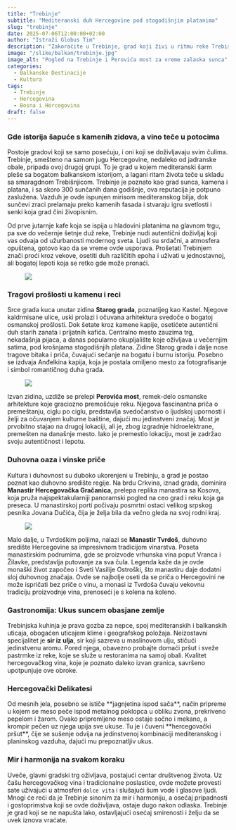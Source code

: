 ```yaml
---
title: "Trebinje"
subtitle: "Mediteranski duh Hercegovine pod stogodišnjim platanima"
slug: "trebinje"
date: 2025-07-06T12:00:00+02:00
author: "Istraži Globus Tim"
description: "Zakoračite u Trebinje, grad koji živi u ritmu reke Trebišnjice, okupan suncem i ukrašen vekovnom istorijom. Otkrijte autentični duh Hercegovine i miris Mediterana."
image: "/slike/balkan/trebinje.jpg"
image_alt: "Pogled na Trebinje i Perovića most za vreme zalaska sunca"
categories:
  - Balkanske Destinacije
  - Kultura
tags:
  - Trebinje
  - Hercegovina
  - Bosna i Hercegovina
draft: false
---
```


### Gde istorija šapuće s kamenih zidova, a vino teče u potocima

Postoje gradovi koji se samo posećuju, i oni koji se doživljavaju svim čulima. Trebinje, smešteno na samom jugu Hercegovine, nedaleko od jadranske obale, pripada ovoj drugoj grupi. To je grad u kojem mediteranski šarm pleše sa bogatom balkanskom istorijom, a lagani ritam života teče u skladu sa smaragdnom Trebišnjicom. Trebinje je poznato kao grad sunca, kamena i platana, i sa skoro 300 sunčanih dana godišnje, ova reputacija je potpuno zaslužena. Vazduh je ovde ispunjen mirisom mediteranskog bilja, dok sunčevi zraci prelamaju preko kamenih fasada i stvaraju igru svetlosti i senki koja grad čini živopisnim.

Od prve jutarnje kafe koja se ispija u hladovini platanima na glavnom trgu, pa sve do večernje šetnje duž reke, Trebinje nudi autentični doživljaj koji vas odvaja od užurbanosti modernog sveta. Ljudi su srdačni, a atmosfera opuštena, gotovo kao da se vreme ovde usporava. Prošetati Trebinjem znači proći kroz vekove, osetiti duh različitih epoha i uživati u jednostavnoj, ali bogatoj lepoti koja se retko gde može pronaći.

<figure class="article-image-box">
  <img src="/slike/balkan/trebinje1.jpg">
</figure>

### Tragovi prošlosti u kamenu i reci

Srce grada kuca unutar zidina **Starog grada**, poznatijeg kao Kastel. Njegove kaldrmisane ulice, uski prolazi i očuvana arhitektura svedoče o bogatoj osmanskoj prošlosti. Dok šetate kroz kamene kapije, osetićete autentični duh starih zanata i prijatnih kafića. Centralno mesto zauzima trg, nekadašnja pijaca, a danas popularno okupljalište koje oživljava u večernjim satima, pod krošnjama stogodišnjih platana. Zidine Starog grada i dalje nose tragove bitaka i priča, čuvajući sećanje na bogatu i burnu istoriju. Posebno se izdvaja Anđelkina kapija, koja je postala omiljeno mesto za fotografisanje i simbol romantičnog duha grada.

<figure class="article-image-box">
  <img src="/slike/balkan/trebinje2.jpg">
</figure>

Izvan zidina, uzdiže se prelepi **Perovića most**, remek-delo osmanske arhitekture koje graciozno premošćuje reku. Njegova fascinantna priča o premeštanju, ciglu po ciglu, predstavlja svedočanstvo o ljudskoj upornosti i želji za očuvanjem kulturne baštine, dajući mu jedinstveni značaj. Most je prvobitno stajao na drugoj lokaciji, ali je, zbog izgradnje hidroelektrane, premešten na današnje mesto. Iako je premestio lokaciju, most je zadržao svoju autentičnost i lepotu.

### Duhovna oaza i vinske priče

Kultura i duhovnost su duboko ukorenjeni u Trebinju, a grad je postao poznat kao duhovno središte regije. Na brdu Crkvina, iznad grada, dominira **Manastir Hercegovačka Gračanica**, prelepa replika manastira sa Kosova, koja pruža najspektakularniji panoramski pogled na ceo grad i reku koja ga preseca. U manastirskoj porti počivaju posmrtni ostaci velikog srpskog pesnika Jovana Dučića, čija je želja bila da večno gleda na svoj rodni kraj.

<figure class="article-image-box">
  <img src="/slike/balkan/trebinje3.jpg">
</figure>

Malo dalje, u Tvrdoškim poljima, nalazi se **Manastir Tvrdoš**, duhovno središte Hercegovine sa impresivnom tradicijom vinarstva. Poseta manastirskim podrumima, gde se proizvode vrhunska vina poput Vranca i Žilavke, predstavlja putovanje za sva čula. Legenda kaže da je ovde monaški život započeo i Sveti Vasilije Ostroški, što manastiru daje dodatni sloj duhovnog značaja. Ovde se najbolje oseti da se priča o Hercegovini ne može ispričati bez priče o vinu, a monasi iz Tvrdoša čuvaju vekovnu tradiciju proizvodnje vina, prenoseći je s kolena na koleno.

### Gastronomija: Ukus suncem obasjane zemlje

Trebinjska kuhinja je prava gozba za nepce, spoj mediteranskih i balkanskih uticaja, obogaćen uticajem klime i geografskog položaja. Neizostavni specijalitet je **sir iz ulja**, sir koji sazreva u maslinovom ulju, stičući jedinstvenu aromu. Pored njega, obavezno probajte domaći pršut i sveže pastrmke iz reke, koje se služe u restoranima na samoj obali. Kvalitet hercegovačkog vina, koje je poznato daleko izvan granica, savršeno upotpunjuje ove obroke.

<div class="tip-box">
  <h3>Hercegovački Delikatesi</h3>
  <p>Od mesnih jela, posebno se ističe **jagnjetina ispod sača**, način pripreme u kojem se meso peče ispod metalnog poklopca u obliku zvona, prekriveno pepelom i žarom. Ovako pripremljeno meso ostaje sočno i mekano, a krompir pečen uz njega upija sve ukuse. Tu je i čuveni **hercegovački pršut**, čije se sušenje odvija na jedinstvenoj kombinaciji mediteranskog i planinskog vazduha, dajući mu prepoznatljiv ukus.</p>
</div>

### Mir i harmonija na svakom koraku

Uveče, glavni gradski trg oživljava, postajući centar društvenog života. Uz čašu hercegovačkog vina i tradicionalne poslastice, ovde možete provesti sate uživajući u atmosferi `dolce vita` i slušajući šum vode i glasove ljudi. Mnogi će reći da je Trebinje sinonim za mir i harmoniju, a osećaj pripadnosti i gostoprimstva koji se ovde doživljava, ostaje dugo nakon odlaska. Trebinje je grad koji se ne napušta lako, ostavljajući osećaj smirenosti i želju da se uvek iznova vraćate.